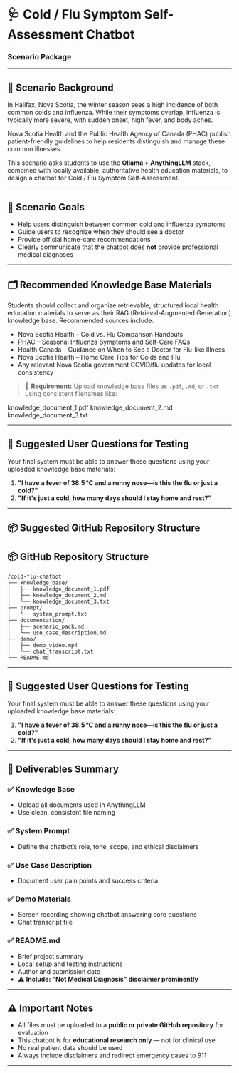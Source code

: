 # 🩺 Cold / Flu Symptom Self-Assessment Chatbot  
### **Scenario Package**

---

## 📖 Scenario Background

In Halifax, Nova Scotia, the winter season sees a high incidence of both common colds and influenza. While their symptoms overlap, influenza is typically more severe, with sudden onset, high fever, and body aches.

Nova Scotia Health and the Public Health Agency of Canada (PHAC) publish patient-friendly guidelines to help residents distinguish and manage these common illnesses.

This scenario asks students to use the **Ollama + AnythingLLM** stack, combined with locally available, authoritative health education materials, to design a chatbot for Cold / Flu Symptom Self-Assessment.

---

## 🎯 Scenario Goals

- Help users distinguish between common cold and influenza symptoms  
- Guide users to recognize when they should see a doctor  
- Provide official home-care recommendations  
- Clearly communicate that the chatbot does **not** provide professional medical diagnoses

---

## 🗂 Recommended Knowledge Base Materials

Students should collect and organize retrievable, structured local health education materials to serve as their RAG (Retrieval-Augmented Generation) knowledge base. Recommended sources include:

- Nova Scotia Health – Cold vs. Flu Comparison Handouts  
- PHAC – Seasonal Influenza Symptoms and Self-Care FAQs  
- Health Canada – Guidance on When to See a Doctor for Flu-like Illness  
- Nova Scotia Health – Home Care Tips for Colds and Flu  
- Any relevant Nova Scotia government COVID/flu updates for local consistency  

> 📌 **Requirement:** Upload knowledge base files as `.pdf`, `.md`, or `.txt` using consistent filenames like:

knowledge_document_1.pdf
knowledge_document_2.md
knowledge_document_3.txt

---

## 🧪 Suggested User Questions for Testing

Your final system must be able to answer these questions using your uploaded knowledge base materials:

1. **"I have a fever of 38.5 °C and a runny nose—is this the flu or just a cold?"**  
2. **"If it's just a cold, how many days should I stay home and rest?"**

---

## 📦 Suggested GitHub Repository Structure

## 📦 GitHub Repository Structure

```
/cold-flu-chatbot
├── knowledge_base/
│   ├── knowledge_document_1.pdf
│   ├── knowledge_document_2.md
│   └── knowledge_document_3.txt
├── prompt/
│   └── system_prompt.txt
├── documentation/
│   ├── scenario_pack.md
│   └── use_case_description.md
├── demo/
│   ├── demo_video.mp4
│   └── chat_transcript.txt
└── README.md
``` 

---

## 🧪 Suggested User Questions for Testing

Your final system must be able to answer these questions using your uploaded knowledge base materials:

1. **"I have a fever of 38.5 °C and a runny nose—is this the flu or just a cold?"**  
2. **"If it's just a cold, how many days should I stay home and rest?"**

---

## 📑 Deliverables Summary

### ✅ Knowledge Base
- Upload all documents used in AnythingLLM  
- Use clean, consistent file naming  

### ✅ System Prompt
- Define the chatbot’s role, tone, scope, and ethical disclaimers  

### ✅ Use Case Description
- Document user pain points and success criteria  

### ✅ Demo Materials
- Screen recording showing chatbot answering core questions  
- Chat transcript file

### ✅ README.md
- Brief project summary  
- Local setup and testing instructions  
- Author and submission date  
- ⚠️ **Include: “Not Medical Diagnosis” disclaimer prominently**

---

## ⚠ Important Notes

- All files must be uploaded to a **public or private GitHub repository** for evaluation  
- This chatbot is for **educational research only** — not for clinical use  
- No real patient data should be used  
- Always include disclaimers and redirect emergency cases to 911

---


